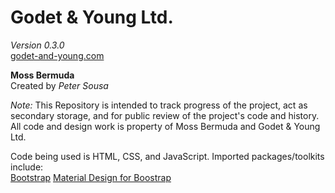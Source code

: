 # Godet & Young Ltd.
*Version 0.3.0*\
[godet-and-young.com](www.godet-and-young.com)

**Moss Bermuda**\
Created by *Peter Sousa*

*Note:* This Repository is intended to track progress of the project, act as secondary storage, and for public review of the project's code and history. All code and design work is property of Moss Bermuda and Godet & Young Ltd.

Code being used is HTML, CSS, and JavaScript. Imported packages/toolkits include:\
    [Bootstrap](https://getbootstrap.com/)
    [Material Design for Boostrap](https://mdbootstrap.com/)

